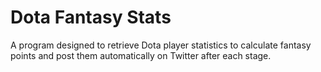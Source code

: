 # Dota Fantasy Stats

A program designed to retrieve Dota player statistics to calculate fantasy points and post them automatically on Twitter
after each stage.